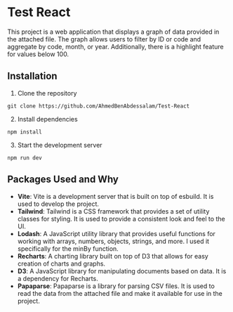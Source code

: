 # Test React

This project is a web application that displays a graph of data provided in the attached file. The graph allows users to filter by ID or code and aggregate by code, month, or year. Additionally, there is a highlight feature for values below 100.

## Installation

1. Clone the repository

```console
git clone https://github.com/AhmedBenAbdessalam/Test-React
```

2. Install dependencies

```console
npm install
```

3. Start the development server

```console
npm run dev
```

## Packages Used and Why

- **Vite**: Vite is a development server that is built on top of esbuild. It is used to develop the project.
- **Tailwind**: Tailwind is a CSS framework that provides a set of utility classes for styling. It is used to provide a consistent look and feel to the UI.
- **Lodash**: A JavaScript utility library that provides useful functions for working with arrays, numbers, objects, strings, and more. I used it specifically for the minBy function.
- **Recharts**: A charting library built on top of D3 that allows for easy creation of charts and graphs.
- **D3**: A JavaScript library for manipulating documents based on data. It is a dependency for Recharts.
- **Papaparse**: Papaparse is a library for parsing CSV files. It is used to read the data from the attached file and make it available for use in the project.
